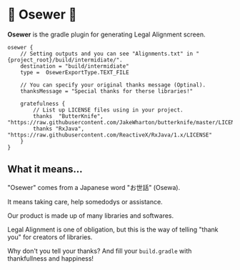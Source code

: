 # 🙇 Osewer 🎁

**Osewer** is the gradle plugin for generating Legal Alignment screen.

```
osewer {
	// Setting outputs and you can see "Alignments.txt" in "{project_root}/build/intermidiate/".
	destination = "build/intermidiate"
	type =  OsewerExportType.TEXT_FILE
	
	// You can specify your original thanks message (Optinal).
	thanksMessage = "Special thanks for therse libraries!"
	
	gratefulness {
    	// List up LICENSE files using in your project.
		thanks  "ButterKnife", "https://raw.githubusercontent.com/JakeWharton/butterknife/master/LICENSE.txt"
		thanks "RxJava", "https://raw.githubusercontent.com/ReactiveX/RxJava/1.x/LICENSE"
	}
}
```

## What it means...

"Osewer" comes from a Japanese word "お世話" (Osewa).

It means taking care, help somedodys or assistance.

Our product is made up of many libraries and softwares.

Legal Alignment is one of obligation, but this is the way of telling "thank you" for creators of libraries.

Why don't you tell your thanks? And fill your `build.gradle` with thankfullness and happiness!